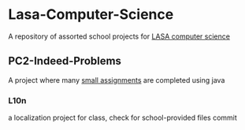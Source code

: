 # Lasa-Computer-Science

A repository of assorted school projects for [LASA computer science](https://lasacs.com)

## PC2-Indeed-Problems

A project where many [small assignments](https://docs.google.com/document/d/1oWQp0Va5nD7I57TGFM-gcqhPXOqNPuo__5mhFS-jcjE/edit?usp=sharing) are completed using java

### L10n

a localization project for class, check for school-provided files commit
